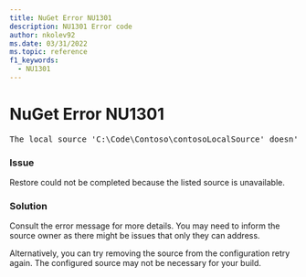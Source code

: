 ```yaml
---
title: NuGet Error NU1301
description: NU1301 Error code
author: nkolev92
ms.date: 03/31/2022
ms.topic: reference
f1_keywords: 
  - NU1301
---
```


# NuGet Error NU1301

<pre>The local source 'C:\Code\Contoso\contosoLocalSource' doesn't exist.</pre>

### Issue

Restore could not be completed because the listed source is unavailable.

### Solution

Consult the error message for more details. You may need to inform the source owner as there might be issues that only they can address.

Alternatively, you can try removing the source from the configuration retry again. The configured source may not be necessary for your build.
